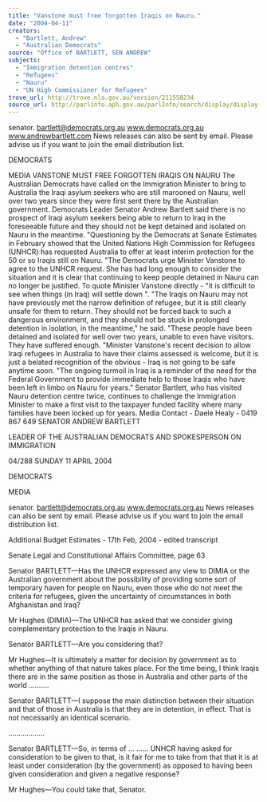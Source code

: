 ```yaml
---
title: "Vanstone must free forgotten Iraqis on Nauru."
date: "2004-04-11"
creators:
  - "Bartlett, Andrew"
  - "Australian Democrats"
source: "Office of BARTLETT, SEN ANDREW"
subjects:
  - "Immigration detention centres"
  - "Refugees"
  - "Nauru"
  - "UN High Commissioner for Refugees"
trove_url: http://trove.nla.gov.au/version/211558234
source_url: http://parlinfo.aph.gov.au/parlInfo/search/display/display.w3p;query=Id%3A%22media/pressrel/9Y6C6%22
---
```


 

 

 senator. bartlett@democrats.org.au     www.democrats.org.au    www.andrewbartlett.com  News releases can also be sent by email. Please advise us if you want to join the email distribution list. 

 DEMOCRATS 

 MEDIA     VANSTONE MUST FREE FORGOTTEN IRAQIS ON NAURU The Australian Democrats have called on the Immigration Minister to bring to Australia the Iraqi asylum seekers who are still marooned on Nauru, well over two years since they were first sent there by the Australian government. Democrats Leader Senator Andrew Bartlett said there is no prospect of Iraqi asylum seekers being able to return to Iraq in the foreseeable future and they should not be kept detained and isolated on Nauru in the meantime. "Questioning by the Democrats at Senate Estimates in February showed that the United Nations High Commission for Refugees (UNHCR) has requested Australia to offer at least interim protection for the 50 or so Iraqis still on Nauru. "The Democrats urge Minister Vanstone to agree to the UNHCR request.  She has had long enough to consider the situation and it is clear that continuing to keep people detained in Nauru can no longer be justified. To quote Minister Vanstone directly - "it is difficult to see when things (in Iraq) will settle down ". "The Iraqis on Nauru may not have previously met the narrow definition of refugee, but it is still clearly unsafe for them to return.  They should not be forced back to such a dangerous environment, and they should not be stuck in prolonged detention in isolation, in the meantime," he said. "These people have been detained and isolated for well over two years, unable to even have visitors.  They have suffered enough. "Minister Vanstone's recent decision to allow Iraqi refugees in Australia to have their claims assessed is welcome, but it is just a belated recognition of the obvious - Iraq is not going to be safe anytime soon. "The ongoing turmoil in Iraq is a reminder of the need for the Federal Government to provide immediate help to those Iraqis who  have been left in limbo on Nauru for years." Senator Bartlett, who has visited Nauru detention centre twice, continues to challenge the Immigration Minister to make a first visit to the taxpayer funded facility where many families have been locked up for years. Media Contact - Daele Healy - 0419 867 649  SENATOR ANDREW BARTLETT 

 LEADER OF THE AUSTRALIAN DEMOCRATS AND SPOKESPERSON ON IMMIGRATION   

 04/288  SUNDAY 11 APRIL 2004 

 DEMOCRATS   

 MEDIA 

 

 senator. bartlett@democrats.org.au     www.democrats.org.au  News releases can also be sent by email. Please advise us if you want to join the email distribution list. 

 

 Additional Budget Estimates - 17th Feb, 2004 - edited transcript 

 Senate Legal and Constitutional Affairs Committee, page 63 

 

 Senator BARTLETT—Has the UNHCR expressed any view to DIMIA or the  Australian government about the possibility of providing some sort of temporary haven  for people on Nauru, even those who do not meet the criteria for refugees, given the  uncertainty of circumstances in both Afghanistan and Iraq? 

 

 Mr Hughes (DIMIA)—The UNHCR has asked that we consider giving complementary  protection to the Iraqis in Nauru. 

 

 Senator BARTLETT—Are you considering that? 

 

 Mr Hughes—It is ultimately a matter for decision by government as to whether  anything of that nature takes place. For the time being, I think Iraqis there are in the  same position as those in Australia and other parts of the world ……….  

 

 Senator BARTLETT—I suppose the main distinction between their situation and that  of those in Australia is that they are in detention, in effect. That is not necessarily an  identical scenario. 

 

 ……………… 

 

 Senator BARTLETT—So, in terms of … …… UNHCR having asked for consideration  to be given to that, is it fair for me to take from that that it is at least under  consideration (by the government) as opposed to having been given consideration  and given a negative response? 

 Mr Hughes—You could take that, Senator. 

 

 

